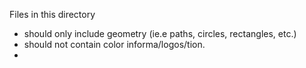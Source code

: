 Files in this directory
 - should only include geometry (ie.e paths, circles, rectangles, etc.)
 - should not contain color informa/logos/tion.
 -
